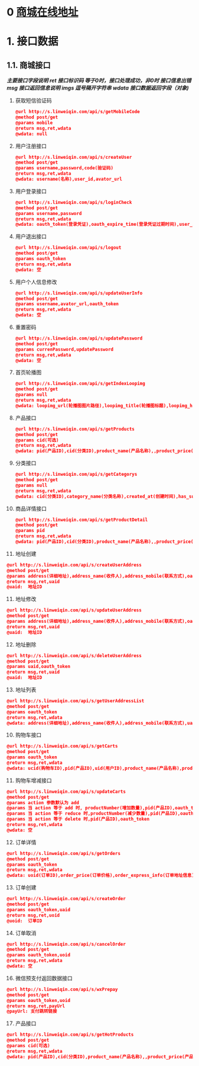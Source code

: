 # 0 [商城在线地址](https://www.17sucai.com/preview/177065/2016-09-12/Sc-5/index.html)

# 1. 接口数据

## 1.1. 商城接口
***主要接口字段说明***
***ret 接口标识码 等于0时，接口处理成功，非0时 接口信息出错***
***msg 接口返回信息说明***
***imgs 逗号隔开字符串***
***wdata 接口数据返回字段（对象)***

1. 获取短信验证码

   ```json
   @url http://s.linweiqin.com/api/s/getMobileCode
   @method post/get
   @params mobile
   @return msg,ret,wdata
   @wdata: null
   ```

1. 用户注册接口

   ```json
   @url http://s.linweiqin.com/api/s/createUser
   @method post/get
   @params username,password,code(验证码)
   @return msg,ret,wdata
   @wdata: username(名称),user_id,avator_url
   ```

2. 用户登录接口

   ```json
   @url http://s.linweiqin.com/api/s/loginCheck
   @method post/get
   @params username,password
   @return msg,ret,wdata
   @wdata: oauth_token(登录凭证),oauth_expire_time(登录凭证过期时间),user_id(用户ID),username(名称),avator_url(头像路径)
   ```

3. 用户退出接口

   ```json
   @url http://s.linweiqin.com/api/s/logout
   @method post/get
   @params oauth_token
   @return msg,ret,wdata
   @wdata: 空
   ```

4. 用户个人信息修改

   ```json
   @url http://s.linweiqin.com/api/s/updateUserInfo
   @method post/get
   @params username,avator_url,oauth_token
   @return msg,ret,wdata
   @wdata: 空
   ```

5. 重置密码

   ```json
   @url http://s.linweiqin.com/api/s/updatePassword
   @method post/get
   @params currenPassword,updatePassword
   @return msg,ret,wdata
   @wdata: 空
   ```
   
6. 首页轮播图
   ```json
   @url http://s.linweiqin.com/api/s/getIndexLoopimg
   @method post/get
   @params null
   @return msg,ret,wdata
   @wdata: loopimg_url(轮播图图片路径),loopimg_title(轮播图标题),loopimg_href(轮播图超链接)
   ```
7. 产品接口
   ```json
   @url http://s.linweiqin.com/api/s/getProducts
   @method post/get
   @params cid(可选)
   @return msg,ret,wdata
   @wdata: pid(产品ID),cid(分类ID),product_name(产品名称),,product_price(产品价格),product_url(产品首图),product_urls(产品轮播图),product_desc(产品详情),created_at(创建时间)
   ```
8. 分类接口
   ```json
   @url http://s.linweiqin.com/api/s/getCategorys
   @method post/get
   @params null
   @return msg,ret,wdata
   @wdata: cid(分类ID),category_name(分类名称),created_at(创建时间),has_sub(是否有下级),category_url(分类图片),sub_category(子类分类)
   ```
9. 商品详情接口
   ```json
   @url http://s.linweiqin.com/api/s/getProductDetail
   @method post/get
   @params pid
   @return msg,ret,wdata
   @wdata: pid(产品ID),cid(分类ID),product_name(产品名称),,product_price(产品价格),product_url(产品首图),product_urls(产品轮播图),product_desc(产品详情),created_at(创建时间)
   ```
10. 地址创建
   ```json
   @url http://s.linweiqin.com/api/s/createUserAddress
   @method post/get
   @params address(详细地址),address_name(收件人),address_mobile(联系方式),oauth_token
   @return msg,ret,uaid
   @uaid:  地址ID
   ```
11. 地址修改
   ```json
   @url http://s.linweiqin.com/api/s/updateUserAddress
   @method post/get
   @params address(详细地址),address_name(收件人),address_mobile(联系方式),oauth_token
   @return msg,ret,uaid
   @uaid:  地址ID
   ```
12. 地址删除
   ```json
   @url http://s.linweiqin.com/api/s/deleteUserAddress
   @method post/get
   @params uaid,oauth_token
   @return msg,ret,uaid
   @uaid:  地址ID
   ```
13. 地址列表
   ```json
   @url http://s.linweiqin.com/api/s/getUserAddressList
   @method post/get
   @params oauth_token
   @return msg,ret,wdata
   @wdata: address(详细地址),address_name(收件人),address_mobile(联系方式),uaid(地址ID)
   ```
10. 购物车接口
   ```json
   @url http://s.linweiqin.com/api/s/getCarts
   @method post/get
   @params oauth_token
   @return msg,ret,wdata
   @wdata: ucid(购物车ID),pid(产品ID),uid(用户ID),product_name(产品名称),product_price(产品价格),product_url(产品首图),product_number(购物车数量),created_at(创建时间)
   ```
11. 购物车增减接口
   ```json
   @url http://s.linweiqin.com/api/s/updateCarts
   @method post/get
   @params action 参数默认为 add
   @params 当 action 等于 add 时, productNumber(增加数量),pid(产品ID),oauth_token
   @params 当 action 等于 reduce 时,productNumber(减少数量),pid(产品ID),oauth_token
   @params 当 action 等于 delete 时,pid(产品ID),oauth_token
   @return msg,ret,wdata
   @wdata: 空
   ```
12. 订单详情
   ```json
   @url http://s.linweiqin.com/api/s/getOrders
   @method post/get
   @params oauth_token
   @return msg,ret,wdata
   @wdata: uoid(订单ID),order_price(订单价格),order_express_info(订单地址信息),order_status(订单状态，0未支付，1已支付，2订单取消)
   ```
13. 订单创建
   ```json
   @url http://s.linweiqin.com/api/s/createOrder
   @method post/get
   @params oauth_token,uaid
   @return msg,ret,uoid
   @uoid:  订单ID
   ```
14. 订单取消
   ```json
   @url http://s.linweiqin.com/api/s/cancelOrder
   @method post/get
   @params oauth_token,uoid
   @return msg,ret,wdata
   @wdata: 空
   ```

16. 微信预支付返回数据接口
   ```json
   @url http://s.linweiqin.com/api/s/wxPrepay
   @method post/get
   @params oauth_token,uoid
   @return msg,ret,payUrl
   @payUrl: 支付跳转链接
   ```
17. 产品接口
   ```json
   @url http://s.linweiqin.com/api/s/getHotProducts
   @method post/get
   @params cid(可选)
   @return msg,ret,wdata
   @wdata: pid(产品ID),cid(分类ID),product_name(产品名称),,product_price(产品价格),product_url(产品首图),product_urls(产品轮播图),product_desc(产品详情),created_at(创建时间)
   ```